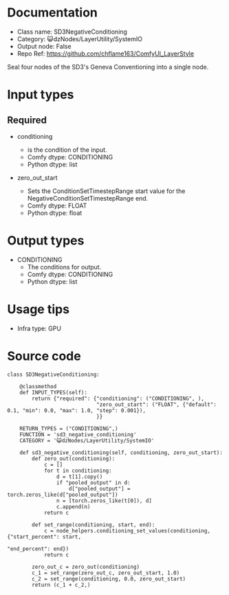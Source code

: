 # Documentation
- Class name: SD3NegativeConditioning
- Category: 😺dzNodes/LayerUtility/SystemIO
- Output node: False
- Repo Ref: https://github.com/chflame163/ComfyUI_LayerStyle

Seal four nodes of the SD3's Geneva Conventioning into a single node.

# Input types

## Required

- conditioning
    - is the condition of the input.
    - Comfy dtype: CONDITIONING
    - Python dtype: list

- zero_out_start
    - Sets the ConditionSetTimestepRange start value for the NegativeConditionSetTimestepRange end.
    - Comfy dtype: FLOAT
    - Python dtype: float


# Output types

- CONDITIONING
    - The conditions for output.
    - Comfy dtype: CONDITIONING
    - Python dtype: list

# Usage tips
- Infra type: GPU

# Source code
```
class SD3NegativeConditioning:

    @classmethod
    def INPUT_TYPES(self):
        return {"required": {"conditioning": ("CONDITIONING", ),
                             "zero_out_start": ("FLOAT", {"default": 0.1, "min": 0.0, "max": 1.0, "step": 0.001}),
                             }}

    RETURN_TYPES = ("CONDITIONING",)
    FUNCTION = 'sd3_negative_conditioning'
    CATEGORY = '😺dzNodes/LayerUtility/SystemIO'

    def sd3_negative_conditioning(self, conditioning, zero_out_start):
        def zero_out(conditioning):
            c = []
            for t in conditioning:
                d = t[1].copy()
                if "pooled_output" in d:
                    d["pooled_output"] = torch.zeros_like(d["pooled_output"])
                n = [torch.zeros_like(t[0]), d]
                c.append(n)
            return c

        def set_range(conditioning, start, end):
            c = node_helpers.conditioning_set_values(conditioning, {"start_percent": start,
                                                                    "end_percent": end})
            return c

        zero_out_c = zero_out(conditioning)
        c_1 = set_range(zero_out_c, zero_out_start, 1.0)
        c_2 = set_range(conditioning, 0.0, zero_out_start)
        return (c_1 + c_2,)
```